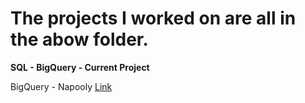 
# **The projects I worked on are all in the abow folder.**

**SQL - BigQuery - Current Project**

BigQuery - Napooly [Link](http://localhost/)